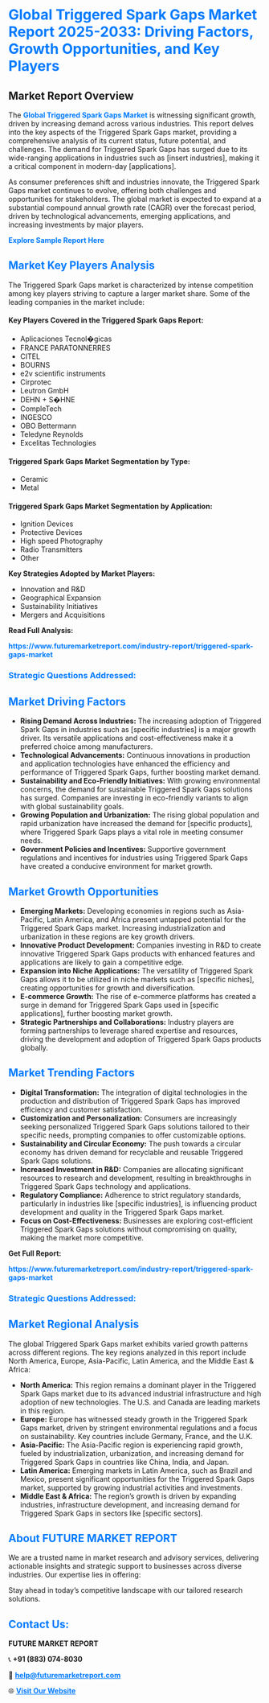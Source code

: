 <h1 style="color: #007BFF;">Global Triggered Spark Gaps Market Report 2025-2033: Driving Factors, Growth Opportunities, and Key Players</h1>

<section id="overview">
<h2>Market Report Overview</h2>
<p>The <a href="https://www.futuremarketreport.com/industry-report/triggered-spark-gaps-market" style="color: #007BFF; text-decoration: none;"><strong>Global Triggered Spark Gaps Market</strong></a> is witnessing significant growth, driven by increasing demand across various industries. This report delves into the key aspects of the Triggered Spark Gaps market, providing a comprehensive analysis of its current status, future potential, and challenges. The demand for Triggered Spark Gaps has surged due to its wide-ranging applications in industries such as [insert industries], making it a critical component in modern-day [applications].</p>
<p>As consumer preferences shift and industries innovate, the Triggered Spark Gaps market continues to evolve, offering both challenges and opportunities for stakeholders. The global market is expected to expand at a substantial compound annual growth rate (CAGR) over the forecast period, driven by technological advancements, emerging applications, and increasing investments by major players.</p>
</section>

<section id="overview">
<p><a href="https://www.futuremarketreport.com/request-sample/reportId=76768" style="color: #007BFF; text-decoration: none;"><strong>Explore Sample Report Here</strong></a></p>
</section>

<section id="key-players">
<h2 style="color: #007BFF;">Market Key Players Analysis</h2>
<p>The Triggered Spark Gaps market is characterized by intense competition among key players striving to capture a larger market share. Some of the leading companies in the market include:</p>
<h4>Key Players Covered in the Triggered Spark Gaps Report:</h4>
<ul><li>Aplicaciones Tecnol�gicas</li><li>FRANCE PARATONNERRES</li><li>CITEL</li><li>BOURNS</li><li>e2v scientific instruments</li><li>Cirprotec</li><li>Leutron GmbH</li><li>DEHN + S�HNE</li><li>CompleTech</li><li>INGESCO</li><li>OBO Bettermann</li><li>Teledyne Reynolds</li><li>Excelitas Technologies</li></ul>
<h4>Triggered Spark Gaps Market Segmentation by Type:</h4>
<ul><li>Ceramic</li><li>Metal</li></ul>

<h4>Triggered Spark Gaps Market Segmentation by Application:</h4>
<ul><li>Ignition Devices</li><li>Protective Devices</li><li>High speed Photography</li><li>Radio Transmitters</li><li>Other</li></ul>
<p><strong>Key Strategies Adopted by Market Players:</strong></p>
<ul>
<li>Innovation and R&D</li>
<li>Geographical Expansion</li>
<li>Sustainability Initiatives</li>
<li>Mergers and Acquisitions</li>
</ul>
</section>

<section>
<p><strong>Read Full Analysis: </strong></p><a href="https://www.futuremarketreport.com/industry-report/triggered-spark-gaps-market" style="color: #007BFF; text-decoration: none;"><strong>https://www.futuremarketreport.com/industry-report/triggered-spark-gaps-market</strong></a>
<h3 style="color: #007BFF;">Strategic Questions Addressed:</h3>
</section>

<section id="driving-factors">
<h2 style="color: #007BFF;">Market Driving Factors</h2>
<ul>
<li><strong>Rising Demand Across Industries:</strong> The increasing adoption of Triggered Spark Gaps in industries such as [specific industries] is a major growth driver. Its versatile applications and cost-effectiveness make it a preferred choice among manufacturers.</li>
<li><strong>Technological Advancements:</strong> Continuous innovations in production and application technologies have enhanced the efficiency and performance of Triggered Spark Gaps, further boosting market demand.</li>
<li><strong>Sustainability and Eco-Friendly Initiatives:</strong> With growing environmental concerns, the demand for sustainable Triggered Spark Gaps solutions has surged. Companies are investing in eco-friendly variants to align with global sustainability goals.</li>
<li><strong>Growing Population and Urbanization:</strong> The rising global population and rapid urbanization have increased the demand for [specific products], where Triggered Spark Gaps plays a vital role in meeting consumer needs.</li>
<li><strong>Government Policies and Incentives:</strong> Supportive government regulations and incentives for industries using Triggered Spark Gaps have created a conducive environment for market growth.</li>
</ul>
</section>

<section id="growth-opportunities">
<h2 style="color: #007BFF;">Market Growth Opportunities</h2>
<ul>
<li><strong>Emerging Markets:</strong> Developing economies in regions such as Asia-Pacific, Latin America, and Africa present untapped potential for the Triggered Spark Gaps market. Increasing industrialization and urbanization in these regions are key growth drivers.</li>
<li><strong>Innovative Product Development:</strong> Companies investing in R&D to create innovative Triggered Spark Gaps products with enhanced features and applications are likely to gain a competitive edge.</li>
<li><strong>Expansion into Niche Applications:</strong> The versatility of Triggered Spark Gaps allows it to be utilized in niche markets such as [specific niches], creating opportunities for growth and diversification.</li>
<li><strong>E-commerce Growth:</strong> The rise of e-commerce platforms has created a surge in demand for Triggered Spark Gaps used in [specific applications], further boosting market growth.</li>
<li><strong>Strategic Partnerships and Collaborations:</strong> Industry players are forming partnerships to leverage shared expertise and resources, driving the development and adoption of Triggered Spark Gaps products globally.</li>
</ul>
</section>

<section id="trending-factors">
<h2 style="color: #007BFF;">Market Trending Factors</h2>
<ul>
<li><strong>Digital Transformation:</strong> The integration of digital technologies in the production and distribution of Triggered Spark Gaps has improved efficiency and customer satisfaction.</li>
<li><strong>Customization and Personalization:</strong> Consumers are increasingly seeking personalized Triggered Spark Gaps solutions tailored to their specific needs, prompting companies to offer customizable options.</li>
<li><strong>Sustainability and Circular Economy:</strong> The push towards a circular economy has driven demand for recyclable and reusable Triggered Spark Gaps solutions.</li>
<li><strong>Increased Investment in R&D:</strong> Companies are allocating significant resources to research and development, resulting in breakthroughs in Triggered Spark Gaps technology and applications.</li>
<li><strong>Regulatory Compliance:</strong> Adherence to strict regulatory standards, particularly in industries like [specific industries], is influencing product development and quality in the Triggered Spark Gaps market.</li>
<li><strong>Focus on Cost-Effectiveness:</strong> Businesses are exploring cost-efficient Triggered Spark Gaps solutions without compromising on quality, making the market more competitive.</li>
</ul>
</section>

<section>
<p><strong>Get Full Report: </strong></p><a href="https://www.futuremarketreport.com/industry-report/triggered-spark-gaps-market" style="color: #007BFF; text-decoration: none;"><strong>https://www.futuremarketreport.com/industry-report/triggered-spark-gaps-market</strong></a>
<h3 style="color: #007BFF;">Strategic Questions Addressed:</h3>
</section>


<section id="regional-analysis">
<h2 style="color: #007BFF;">Market Regional Analysis</h2>
<p>The global Triggered Spark Gaps market exhibits varied growth patterns across different regions. The key regions analyzed in this report include North America, Europe, Asia-Pacific, Latin America, and the Middle East & Africa:</p>
<ul>
<li><strong>North America:</strong> This region remains a dominant player in the Triggered Spark Gaps market due to its advanced industrial infrastructure and high adoption of new technologies. The U.S. and Canada are leading markets in this region.</li>
<li><strong>Europe:</strong> Europe has witnessed steady growth in the Triggered Spark Gaps market, driven by stringent environmental regulations and a focus on sustainability. Key countries include Germany, France, and the U.K.</li>
<li><strong>Asia-Pacific:</strong> The Asia-Pacific region is experiencing rapid growth, fueled by industrialization, urbanization, and increasing demand for Triggered Spark Gaps in countries like China, India, and Japan.</li>
<li><strong>Latin America:</strong> Emerging markets in Latin America, such as Brazil and Mexico, present significant opportunities for the Triggered Spark Gaps market, supported by growing industrial activities and investments.</li>
<li><strong>Middle East & Africa:</strong> The region’s growth is driven by expanding industries, infrastructure development, and increasing demand for Triggered Spark Gaps in sectors like [specific sectors].</li>
</ul>
</section>

<footer>
<h2 style="color: #007BFF;">About FUTURE MARKET REPORT</h2>
<p>We are a trusted name in market research and advisory services, delivering actionable insights and strategic support to businesses across diverse industries. Our expertise lies in offering:</p>

<p>Stay ahead in today’s competitive landscape with our tailored research solutions.</p>

<h2 style="color: #007BFF;">Contact Us:</h2>
<p><strong>FUTURE MARKET REPORT</strong></p>
<p>📞 <strong>+91 (883) 074-8030</strong></p>
<p>📧 <strong><a href="mailto:help@futuremarketreport.com" style="color: #007BFF;">help@futuremarketreport.com</a></strong></p>
<p>🌐 <strong><a href="https://www.futuremarketreport.com/" style="color: #007BFF;">Visit Our Website</a></strong></p>
</footer>